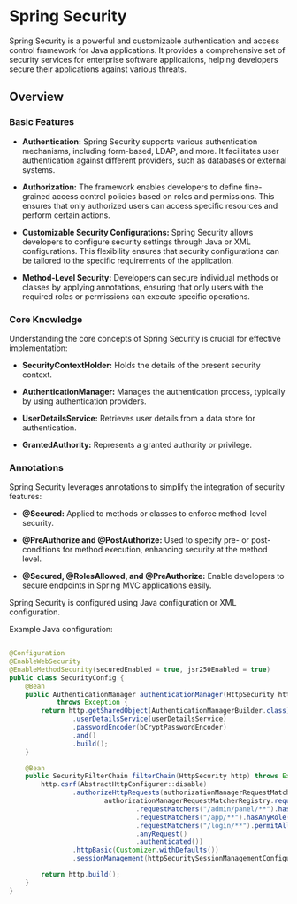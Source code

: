 # Spring Security

Spring Security is a powerful and customizable authentication and access control framework for Java applications. It
provides a comprehensive set of security services for enterprise software applications, helping developers secure their
applications against various threats.

## Overview

### Basic Features

- **Authentication:** Spring Security supports various authentication mechanisms, including form-based, LDAP, and more.
  It facilitates user authentication against different providers, such as databases or external systems.

- **Authorization:** The framework enables developers to define fine-grained access control policies based on roles and
  permissions. This ensures that only authorized users can access specific resources and perform certain actions.

- **Customizable Security Configurations:** Spring Security allows developers to configure security settings through
  Java or XML configurations. This flexibility ensures that security configurations can be tailored to the specific
  requirements of the application.

- **Method-Level Security:** Developers can secure individual methods or classes by applying annotations, ensuring that
  only users with the required roles or permissions can execute specific operations.

### Core Knowledge

Understanding the core concepts of Spring Security is crucial for effective implementation:

- **SecurityContextHolder:** Holds the details of the present security context.

- **AuthenticationManager:** Manages the authentication process, typically by using authentication providers.

- **UserDetailsService:** Retrieves user details from a data store for authentication.

- **GrantedAuthority:** Represents a granted authority or privilege.

### Annotations

Spring Security leverages annotations to simplify the integration of security features:

- **@Secured:** Applied to methods or classes to enforce method-level security.

- **@PreAuthorize and @PostAuthorize:** Used to specify pre- or post-conditions for method execution, enhancing security
  at the method level.

- **@Secured, @RolesAllowed, and @PreAuthorize:** Enable developers to secure endpoints in Spring MVC applications
  easily.

Spring Security is configured using Java configuration or XML configuration.

Example Java configuration:

```java

@Configuration
@EnableWebSecurity
@EnableMethodSecurity(securedEnabled = true, jsr250Enabled = true)
public class SecurityConfig {
    @Bean
    public AuthenticationManager authenticationManager(HttpSecurity http, BCryptPasswordEncoder bCryptPasswordEncoder, UserDetailService userDetailService)
            throws Exception {
        return http.getSharedObject(AuthenticationManagerBuilder.class)
                .userDetailsService(userDetailsService)
                .passwordEncoder(bCryptPasswordEncoder)
                .and()
                .build();
    }

    @Bean
    public SecurityFilterChain filterChain(HttpSecurity http) throws Exception {
        http.csrf(AbstractHttpConfigurer::disable)
                .authorizeHttpRequests(authorizationManagerRequestMatcherRegistry ->
                        authorizationManagerRequestMatcherRegistry.requestMatchers(HttpMethod.DELETE).hasRole("ADMIN")
                                .requestMatchers("/admin/panel/**").hasAnyRole("ADMIN")
                                .requestMatchers("/app/**").hasAnyRole("USER", "ADMIN")
                                .requestMatchers("/login/**").permitAll()
                                .anyRequest()
                                .authenticated())
                .httpBasic(Customizer.withDefaults())
                .sessionManagement(httpSecuritySessionManagementConfigurer -> httpSecuritySessionManagementConfigurer.sessionCreationPolicy(SessionCreationPolicy.STATELESS));

        return http.build();
    }
}
```